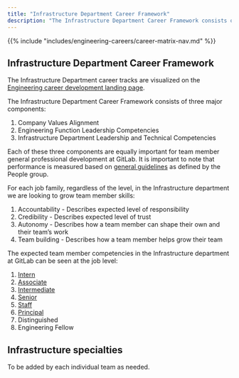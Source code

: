 ```yaml
---
title: "Infrastructure Department Career Framework"
description: "The Infrastructure Department Career Framework consists of three major components. Each component are equally important for team member general professional development at GitLab."
---
```



{{% include "includes/engineering-careers/career-matrix-nav.md" %}}

## Infrastructure Department Career Framework

The Infrastructure Department career tracks are visualized on the [Engineering career development landing page](/handbook/engineering/careers/#infrastructure-department).

The Infrastructure Department Career Framework consists of three major components:

1. Company Values Alignment
1. Engineering Function Leadership Competencies
1. Infrastructure Department Leadership and Technical Competencies

Each of these three components are equally important for team member general professional development at GitLab. It is important to note that performance is measured based on [general guidelines](/handbook/people-group/talent-assessment/) as defined by the People group.

For each job family, regardless of the level, in the Infrastructure department we are looking to grow team member skills:

1. Accountability - Describes expected level of responsibility
1. Credibility - Describes expected level of trust
1. Autonomy - Describes how a team member can shape their own and their team’s work
1. Team building - Describes how a team member helps grow their team

The expected team member competencies in the Infrastructure department at GitLab can be seen at the job level:

1. [Intern](/handbook/engineering/careers/matrix/infrastructure/intern/)
1. [Associate](/handbook/engineering/careers/matrix/infrastructure/associate/)
1. [Intermediate](/handbook/engineering/careers/matrix/infrastructure/intermediate/)
1. [Senior](/handbook/engineering/careers/matrix/infrastructure/senior/)
1. [Staff](/handbook/engineering/careers/matrix/infrastructure/staff)
1. [Principal](/handbook/engineering/careers/matrix/infrastructure/principal)
1. Distinguished
1. Engineering Fellow

## Infrastructure specialties

To be added by each individual team as needed.

